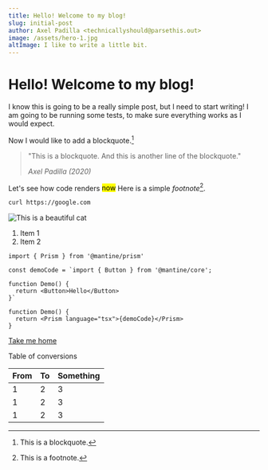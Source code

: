 ```yaml
---
title: Hello! Welcome to my blog!
slug: initial-post
author: Axel Padilla <technicallyshould@parsethis.out>
image: /assets/hero-1.jpg
altImage: I like to write a little bit.
---
```


# Hello! Welcome to my blog!

I know this is going to be a really simple post, but I need to start writing! I am going to be running some tests, to make sure everything works as I would expect.

Now I would like to add a blockquote.[^1]

[^1]: This is a blockquote.

> "This is a blockquote.
> And this is another line of the blockquote."
>
> _Axel Padilla (2020)_

Let's see how code renders <mark>now</mark> Here is a simple _footnote_[^2].

[^2]: This is a footnote.

```bash
curl https://google.com
```

![This is a beautiful cat](/assets/cat.jpg)

1. Item 1
2. Item 2

```tsx
import { Prism } from '@mantine/prism'

const demoCode = `import { Button } from '@mantine/core';

function Demo() {
  return <Button>Hello</Button>
}`

function Demo() {
  return <Prism language="tsx">{demoCode}</Prism>
}
```

[Take me home](/)

Table of conversions

| From | To  | Something |
| ---- | --- | --------- |
| 1    | 2   | 3         |
| 1    | 2   | 3         |
| 1    | 2   | 3         |
